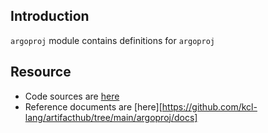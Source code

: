 ## Introduction

`argoproj` module contains definitions for `argoproj`

## Resource

+ Code sources are [here](https://github.com/kcl-lang/artifacthub/tree/main/argoproj)
+ Reference documents are [here][https://github.com/kcl-lang/artifacthub/tree/main/argoproj/docs]
